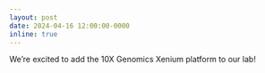 ```yaml
---
layout: post
date: 2024-04-16 12:00:00-0000
inline: true
---
```


We’re excited to add the 10X Genomics Xenium platform to our lab! 